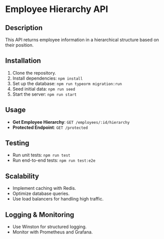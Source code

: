# Employee Hierarchy API

## Description

This API returns employee information in a hierarchical structure based on their position.

## Installation

1. Clone the repository.
2. Install dependencies: `npm install`
3. Set up the database: `npm run typeorm migration:run`
4. Seed initial data: `npm run seed`
5. Start the server: `npm run start`

## Usage

- **Get Employee Hierarchy**: `GET /employees/:id/hierarchy`
- **Protected Endpoint**: `GET /protected`

## Testing

- Run unit tests: `npm run test`
- Run end-to-end tests: `npm run test:e2e`

## Scalability

- Implement caching with Redis.
- Optimize database queries.
- Use load balancers for handling high traffic.

## Logging & Monitoring

- Use Winston for structured logging.
- Monitor with Prometheus and Grafana.
